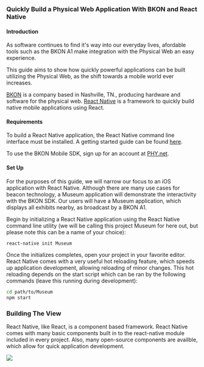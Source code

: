 ### Quickly Build a Physical Web Application With BKON and React Native

#### Introduction
As software continues to find it's way into our everyday lives, afordable tools such as the BKON A1 make integration with the Physical Web an easy experience.

This guide aims to show how quickly powerful applications can be built utilizing the Physical Web, as the shift towards a mobile world ever increases.

[BKON](https://bkon.com/) is a company based in Nashville, TN., producing hardware and software for the physical web.  [React Native](https://facebook.github.io/react-native/) is a framework to quickly build native mobile applications using React.

#### Requirements
To build a React Native application, the React Native command line interface must be installed.  A getting started guide can be found [here](https://facebook.github.io/react-native/docs/getting-started.html#content).

To use the BKON Mobile SDK, sign up for an account at [PHY.net](https://www.phy.net/).

#### Set Up
For the purposes of this guide, we will narrow our focus to an iOS application with React Native.  Although there are many use cases for beacon technology, a Museum application will demonstrate the interactivity with the BKON SDK.  Our users will have a Museum application, which displays all exhibits nearby, as broadcast by a BKON A1.

Begin by initializing a React Native application using the React Native command line utility (we will be calling this project Museum for here out, but please note this can be a name of your choice):
```bash
react-native init Museum
```

Once the initializes completes, open your project in your favorite editor.  React Native comes with a very useful hot reloading feature, which speeds up application development, allowing reloading of minor changes.  This hot reloading depends on the start script which can be ran by the following commands (leave this running during development):
```bash
cd path/to/Museum
npm start
```

### Building The View
React Native, like React, is a component based framework.  React Native comes with many basic components built in to the react-native module included in every project.  Also, many open-source components are availble, which allow for quick application development.

![](http://i.imgur.com/POa1Ytd.gif)

